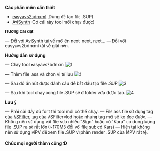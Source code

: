 **Các phần mềm cần thiết**
- [easyavs2bdnxml](https://cdn.discordapp.com/attachments/737981119630409820/847447074417278986/easyavs2bdnxml-0.3.4.rar) (Dùng để tạo file .SUP)
- [AviSynth](http://sourceforge.net/projects/avisynth2/) (Có cái này tool mới chạy được)

**Hướng cài đặt**

— Đối với AviSynth tải về mở lên next, next, next...
— Đối với easyavs2bdnxml tải về giải nén.

**Hướng dẫn sử dụng**

— Chạy tool easyavs2bdnxml
![1](https://github.com/tuilakhanh/TPN-Fansub-Download-Link/blob/master/.SUP%20guide/Screenshot_1.png?raw=true)

— Thêm file .ass và chọn vị trí lưu
![2](https://github.com/tuilakhanh/TPN-Fansub-Download-Link/blob/master/.SUP%20guide/Screenshot_2.png?raw=true)

— Sau đó ấn nút được đánh dấu để bắt đầu tạo file .SUP
![3](https://github.com/tuilakhanh/TPN-Fansub-Download-Link/blob/master/.SUP%20guide/Screenshot_3.png?raw=true)

— Sau khi tool chạy xong file .SUP sẽ ở folder vừa được tạo.
![4](https://github.com/tuilakhanh/TPN-Fansub-Download-Link/blob/master/.SUP%20guide/Screenshot_4.png?raw=true)

**Lưu ý**

— Phải cài đầy đủ font thì tool mới có thể chạy.
— File ass file sử dụng tag của [VSFilter](http://avisynth.org.ru/docs/english/externalfilters/vsfilter.htm), tag của VSFilterMod hoặc nhưng tag mới sẽ ko đọc được.
— Không nên sử dụng với file sub nhiều "Sign" hoặc có "Kara" do dung lượng file .SUP ra sẽ rất lớn (~170MB đối với file sub có Kara)
— Hiện tại không nên sử dụng MPV để xem file .SUP vì phần render .SUP của MPV rất tệ.

#### Chúc mọi người thành công :D

